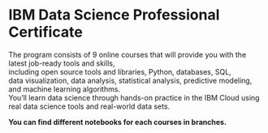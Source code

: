 # IBM Data Science Professional Certificate
 
The program consists of 9 online courses that will provide you with the latest job-ready tools and skills,  
including open source tools and libraries, Python, databases, SQL,  
data visualization, data analysis, statistical analysis, predictive modeling, and machine learning algorithms.  
You’ll learn data science through hands-on practice in the IBM Cloud using real data science tools and real-world data sets.  

**You can find different notebooks for each courses in branches.**
